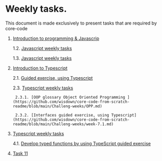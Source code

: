 # Weekly tasks.

This document is made exclusively to present tasks that are required by core-code

1. [Introduction to programming & Javascrip](https://github.com/wisdown/core-code-from-scratch-readme/blob/main/Challeng-weeks/week-1.md)

    1.2. [Javascript weekly tasks](https://github.com/wisdown/core-code-from-scratch-readme/blob/main/Challeng-weeks/week-2.md)

    1.3. [Javascript weekly tasks](https://github.com/wisdown/core-code-from-scratch-readme/blob/main/Challeng-weeks/week-3.md)

2. [Introduction to Typescript](https://github.com/wisdown/core-code-from-scratch-readme/blob/main/Challeng-weeks/week-6.md)

    2.1. [Guided exercise, using Typescript](https://github.com/wisdown/core-code-from-scratch-readme/blob/main/Challeng-weeks/week-6.1.md)


    2.3. [Typescript weekly tasks](https://github.com/wisdown/core-code-from-scratch-readme/blob/main/Challeng-weeks/week-7.md)

        2.3.1. [OOP glossary Object Oriented Programming ](https://github.com/wisdown/core-code-from-scratch-readme/blob/main/Challeng-weeks/OPP.md)

        2.3.2. [Interfaces guided exercise, using Typescript](https://github.com/wisdown/core-code-from-scratch-readme/blob/main/Challeng-weeks/week-7.1.md)

4. [Typescript weekly tasks](https://github.com/wisdown/core-code-from-scratch-readme/blob/main/Challeng-weeks/week-8.md)

    4.1. [Develop typed functions by using TypeScript guided exercise ](https://github.com/wisdown/core-code-from-scratch-readme/blob/main/Challeng-weeks/week-8.1.md)

11. [Task 11](https://github.com/wisdown/core-code-from-scratch-readme/blob/main/Challeng-weeks/week-11.md)
